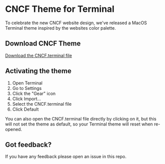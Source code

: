 # CNCF Theme for Terminal

To celebrate the new CNCF website design, we've released a MacOS Terminal theme inspired by the websites color palette.

## Download CNCF Theme

<a href="https://dev-cncfci.pantheonsite.io/wp-content/themes/cncf-twenty-two/source/terminal/CNCF.terminal" download>Download the CNCF.terminal file</a>

## Activating the theme

1. Open Terminal
2. Go to Settings
2. Click the "Gear" icon
3. Click Import...
4. Select the CNCF.terminal file
5. Click Default

You can also open the CNCF.terminal file directly by clicking on it, but this will not set the theme as default, so your Terminal theme will reset when re-opened.

## Got feedback?

If you have any feedback please open an issue in this repo.
